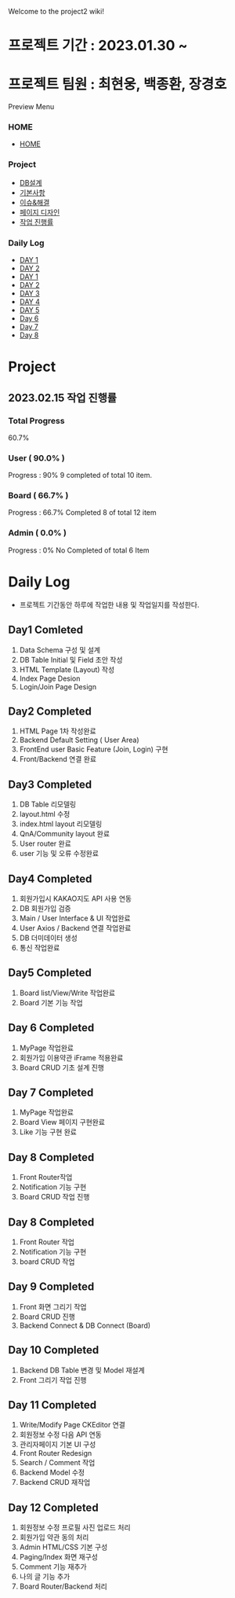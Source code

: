 Welcome to the project2 wiki!

# 프로젝트 기간 : 2023.01.30 ~

# 프로젝트 팀원 : 최현웅, 백종환, 장경호

Preview Menu

### HOME

-   [HOME](https://github.com/100space/project2)

### Project

-   [DB설계](https://github.com/100space/project2/wiki/%5BDB%EC%84%A4%EA%B3%84%5D)
-   [기본사항](https://github.com/100space/project2/wiki/%5B%EA%B8%B0%EB%B3%B8%EC%82%AC%ED%95%AD%5D)
-   [이슈&해결](https://github.com/100space/project2/wiki/%5B%EC%9D%B4%EC%8A%88&%ED%95%B4%EA%B2%B0%5D)
-   [페이지 디자인](https://github.com/100space/project2/wiki/%5B%ED%8E%98%EC%9D%B4%EC%A7%80-%EB%94%94%EC%9E%90%EC%9D%B8%5D)
-   [작업 진행률](https://github.com/100space/project2/wiki/%EC%9E%91%EC%97%85%EC%A7%84%ED%96%89%EB%A5%A0-(Last-Updated-2023.02.15))

### Daily Log

-   [DAY 1](https://github.com/100space/project2/wiki/Day-1#daily-log---project-1%EC%9D%BC%EC%B0%A8)
-   [DAY 2](https://github.com/100space/project2/wiki/Daily-Log---Project-2%EC%9D%BC%EC%B0%A8#daily-log---project-2%EC%9D%BC%EC%B0%A8)
-   [DAY 1](https://github.com/100space/project2/wiki/Day-1#daily-log---project-1%EC%9D%BC%EC%B0%A8)
-   [DAY 2](https://github.com/100space/project2/wiki/Daily-Log---Project-2%EC%9D%BC%EC%B0%A8#daily-log---project-2%EC%9D%BC%EC%B0%A8)
-   [DAY 3](https://github.com/100space/project2/wiki/Daily-Log---Project-3%EC%9D%BC%EC%B0%A8)
-   [DAY 4](https://github.com/100space/project2/wiki/Daily-Log---Project-4%EC%9D%BC%EC%B0%A8)
-   [DAY 5](https://github.com/100space/project2/wiki/Daily-Log---Project-5%EC%9D%BC%EC%B0%A8)
-   [Day 6](https://github.com/100space/project2/wiki/Daily-Log---Project-6%EC%9D%BC%EC%B0%A8)
-   [Day 7](https://github.com/100space/project2/wiki/Daily-Log--Project-7%EC%9D%BC%EC%B0%A8)
-   [Day 8](https://github.com/100space/project2/wiki/Daily-Log---Project-8%EC%9D%BC%EC%B0%A8)


# Project

## 2023.02.15 작업 진행률

### Total Progress
60.7% 
### User ( 90.0% )
Progress : 90% 9 completed of total 10 item.

### Board ( 66.7% )
Progress : 66.7% Completed 8 of total 12 item


### Admin ( 0.0% )
Progress : 0%  No Completed of total 6 Item



# Daily Log

-   프로젝트 기간동안 하루에 작업한 내용 및 작업일지를 작성한다.

## Day1 Comleted 

1) Data Schema 구성 및 설계
2) DB Table Initial 및 Field 초안 작성
3) HTML Template (Layout) 작성
4) Index Page Desion
5) Login/Join Page Design

## Day2 Completed

1) HTML Page 1차 작성완료
2) Backend Default Setting ( User Area) 
3) FrontEnd user Basic Feature (Join, Login) 구현
4) Front/Backend 연결 완료


## Day3 Completed

1) DB Table 리모델링
2) layout.html 수정
3) index.html layout 리모델링
4) QnA/Community layout 완료
5) User router 완료
6) user 기능 및 오류 수정완료


## Day4 Completed
1) 회원가입시 KAKAO지도 API 사용 연동
2) DB 회원가입 검증
3) Main / User Interface & UI 작업완료
4) User Axios / Backend 연결 작업완료
5) DB 더미데이터 생성
6) 통신 작업완료

## Day5 Completed
1) Board list/View/Write 작업완료
2) Board 기본 기능 작업


## Day 6 Completed
1) MyPage 작업완료
2) 회원가입 이용약관 iFrame 적용완료
3) Board CRUD 기초 설계 진행


## Day 7 Completed
1) MyPage 작업완료
2) Board View 페이지 구현완료
3) Like 기능 구현 완료 


## Day 8 Completed
1) Front Router작업
2) Notification 기능 구현
3) Board CRUD 작업 진행

## Day 8 Completed
1) Front Router 작업
2) Notification 기능 구현
3) board CRUD 작업

## Day 9 Completed 
1) Front 화면 그리기 작업
2) Board CRUD 진행
3) Backend Connect & DB Connect (Board)

## Day 10 Completed
1) Backend DB Table 변경 및 Model 재설계
2) Front 그리기 작업 진행

## Day 11 Completed
1) Write/Modify Page CKEditor 연결
2) 회원정보 수정 다음 API 연동
3) 관리자페이지 기본 UI 구성
4) Front Router Redesign
5) Search / Comment 작업
6) Backend Model 수정
7) Backend CRUD 재작업

## Day 12 Completed
1) 회원정보 수정 프로필 사진 업로드 처리
2) 회원가입 약관 동의 처리
3) Admin HTML/CSS 기본 구성
4) Paging/Index 화면 재구성
5) Comment 기능 재추가
6) 나의 글 기능 추가
7) Board Router/Backend 처리

